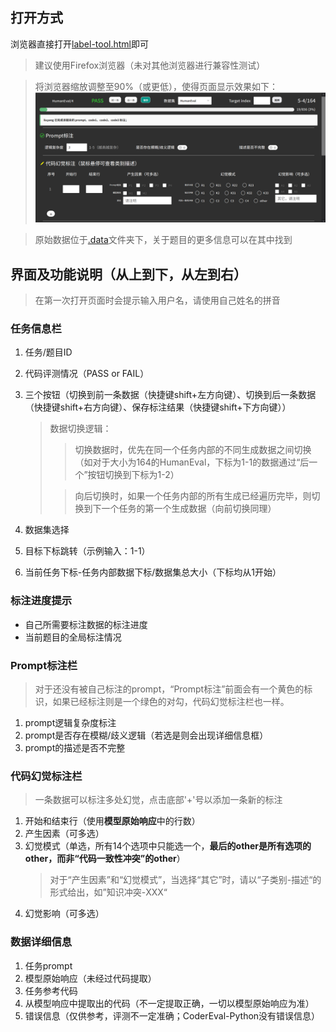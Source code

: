 ## 打开方式
浏览器直接打开[label-tool.html](./label-tool.html)即可
> 建议使用Firefox浏览器（未对其他浏览器进行兼容性测试）

> 将浏览器缩放调整至90%（或更低），使得页面显示效果如下：
> ![](./img/page.PNG)

> 原始数据位于[.data](./.data)文件夹下，关于题目的更多信息可以在其中找到


## 界面及功能说明（从上到下，从左到右）

> 在第一次打开页面时会提示输入用户名，请使用自己姓名的拼音

### 任务信息栏
1. 任务/题目ID
2. 代码评测情况（PASS or FAIL）
3. 三个按钮（切换到前一条数据（快捷键shift+左方向键）、切换到后一条数据（快捷键shift+右方向键）、保存标注结果（快捷键shift+下方向键））
    > 数据切换逻辑：
    >> 切换数据时，优先在同一个任务内部的不同生成数据之间切换（如对于大小为164的HumanEval，下标为1-1的数据通过“后一个”按钮切换到下标为1-2）
    >
    >> 向后切换时，如果一个任务内部的所有生成已经遍历完毕，则切换到下一个任务的第一个生成数据（向前切换同理） 

4. 数据集选择
5. 目标下标跳转（示例输入：1-1）
6. 当前任务下标-任务内部数据下标/数据集总大小（下标均从1开始）

### 标注进度提示

- 自己所需要标注数据的标注进度
- 当前题目的全局标注情况

### Prompt标注栏

> 对于还没有被自己标注的prompt，“Prompt标注”前面会有一个黄色的标识，如果已经标注则是一个绿色的对勾，代码幻觉标注栏也一样。

1. prompt逻辑复杂度标注
2. prompt是否存在模糊/歧义逻辑（若选是则会出现详细信息框）
3. prompt的描述是否不完整

### 代码幻觉标注栏
> 一条数据可以标注多处幻觉，点击底部'+'号以添加一条新的标注

1. 开始和结束行（使用**模型原始响应**中的行数）
2. 产生因素（可多选）
3. 幻觉模式（单选，所有14个选项中只能选一个，**最后的other是所有选项的other，而非“代码一致性冲突”的other**）
    > 对于“产生因素”和“幻觉模式”，当选择“其它”时，请以“子类别-描述“的形式给出，如”知识冲突-XXX“
4. 幻觉影响（可多选）

### 数据详细信息
1. 任务prompt
2. 模型原始响应（未经过代码提取）
3. 任务参考代码
4. 从模型响应中提取出的代码（不一定提取正确，一切以模型原始响应为准）
5. 错误信息（仅供参考，评测不一定准确；CoderEval-Python没有错误信息）
